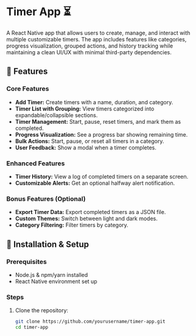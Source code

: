 # Timer App ⏳

A React Native app that allows users to create, manage, and interact with multiple customizable timers. The app includes features like categories, progress visualization, grouped actions, and history tracking while maintaining a clean UI/UX with minimal third-party dependencies.

## 📌 Features

### Core Features
- **Add Timer:** Create timers with a name, duration, and category.
- **Timer List with Grouping:** View timers categorized into expandable/collapsible sections.
- **Timer Management:** Start, pause, reset timers, and mark them as completed.
- **Progress Visualization:** See a progress bar showing remaining time.
- **Bulk Actions:** Start, pause, or reset all timers in a category.
- **User Feedback:** Show a modal when a timer completes.

### Enhanced Features
- **Timer History:** View a log of completed timers on a separate screen.
- **Customizable Alerts:** Get an optional halfway alert notification.

### Bonus Features (Optional)
- **Export Timer Data:** Export completed timers as a JSON file.
- **Custom Themes:** Switch between light and dark modes.
- **Category Filtering:** Filter timers by category.

## 🚀 Installation & Setup

### Prerequisites
- Node.js & npm/yarn installed
- React Native environment set up

### Steps
1. Clone the repository:
   ```sh
   git clone https://github.com/yourusername/timer-app.git
   cd timer-app

